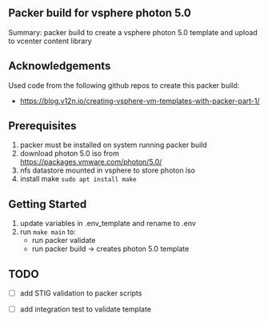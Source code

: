 ## Packer build for vsphere photon 5.0
Summary: packer build to create a vsphere photon 5.0 template and upload to vcenter content library 

## Acknowledgements
Used code from the following github repos to create this packer build:
- https://blog.v12n.io/creating-vsphere-vm-templates-with-packer-part-1/


## Prerequisites
1. packer must be installed on system running packer build
2. download photon 5.0 iso from https://packages.vmware.com/photon/5.0/
3. nfs datastore mounted in vsphere to store photon iso
4. install make ```sudo apt install make```

## Getting Started
1. update variables in .env_template and rename to .env
2. run ```make main``` to:
    - run packer validate
    - run packer build -> creates photon 5.0 template

## TODO
- [ ] add STIG validation to packer scripts
- [ ] add integration test to validate template


